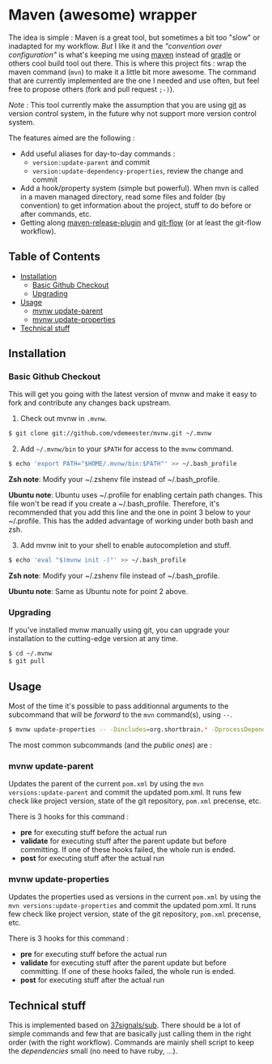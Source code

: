 # Maven (awesome) wrapper

The idea is simple : Maven is a great tool, but sometimes a bit too "slow" or inadapted for my workflow. *But* I like it and the *"convention over configuration"* is what's keeping me using [maven][] instead of [gradle][] or others cool build tool out there. This is where this project fits : wrap the maven command (``mvn``) to make it a little bit more awesome. The command that are currently implemented are the one I needed and use often, but feel free to propose others (fork and pull request ``;-)``).

_Note :_ This tool currently make the assumption that you are using [git][] as version control system, in the future why not support more version control system.

The features aimed are the following :

* Add useful aliases for day-to-day commands :
  * ``version:update-parent`` and commit
  * ``version:update-dependency-properties``, review the change and commit
* Add a hook/property system (simple but powerful). When mvn is called in a maven managed directory, read some files and folder (by convention) to get information about the project, stuff to do before or after commands, etc.
* Getting along [maven-release-plugin][] and [git-flow][] (or at least the git-flow workflow).

## Table of Contents

* [Installation](#installation)
  * [Basic Github Checkout](#basic-github-checkout)
  * [Upgrading](#upgrading)
* [Usage](#usage)
  * [mvnw update-parent](#mvnw-update-parent)
  * [mvnw update-properties](#mvnw-update-properties)
* [Technical stuff](#technical-stuff)

## Installation

### Basic Github Checkout

This will get you going with the latest version of mvnw and make it easy to fork and contribute any changes back upstream.

1. Check out mvnw in ``.mvnw``.

```bash
$ git clone git://github.com/vdemeester/mvnw.git ~/.mvnw
```

2. Add ``~/.mvnw/bin`` to your ``$PATH`` for access to the ``mvnw`` command.

```bash
$ echo 'export PATH="$HOME/.mvnw/bin:$PATH"' >> ~/.bash_profile
```

__Zsh note__: Modify your ~/.zshenv file instead of ~/.bash_profile.

__Ubuntu note__: Ubuntu uses ~/.profile for enabling certain path changes. This file won't be read if you create a ~/.bash_profile. Therefore, it's recommended that you add this line and the one in point 3 below to your ~/.profile. This has the added advantage of working under both bash and zsh.

3. Add mvnw init to your shell to enable autocompletion and stuff.

```bash
$ echo 'eval "$(mvnw init -)"' >> ~/.bash_profile
```

__Zsh note__: Modify your ~/.zshenv file instead of ~/.bash_profile.

__Ubuntu note__: Same as Ubuntu note for point 2 above.

### Upgrading

If you've installed mvnw manually using git, you can upgrade your installation to the cutting-edge version at any time.

```bash
$ cd ~/.mvnw
$ git pull
```

## Usage

Most of the time it's possible to pass additionnal arguments to the subcommand
that will be _forward_ to the ``mvn`` command(s), using ``--``.

```sh
$ mvnw update-properties -- -Dincludes=org.shortbrain.* -DprocessDependencyManagement=false
```

The most common subcommands (and the _public ones_) are :

### mvnw update-parent

Updates the parent of the current ``pom.xml`` by using the ``mvn
versions:update-parent`` and commit the updated pom.xml. It runs few check
like project version, state of the git repository, ``pom.xml`` precense, etc.

There is 3 hooks for this command :
* __pre__ for executing stuff before the actual run
* __validate__ for executing stuff after the parent update but before
  committing. If one of these hooks failed, the whole run is ended.
* __post__ for executing stuff after the actual run

### mvnw update-properties

Updates the properties used as versions in the current ``pom.xml`` by using the
``mvn versions:update-properties`` and commit the updated pom.xml. 
It runs few check like project version, state of the git repository, 
``pom.xml`` precense, etc.

There is 3 hooks for this command :
* __pre__ for executing stuff before the actual run
* __validate__ for executing stuff after the parent update but before
  committing. If one of these hooks failed, the whole run is ended.
* __post__ for executing stuff after the actual run

## Technical stuff

This is implemented based on [37signals/sub](http://github.com/37signals/sub). There should be a lot of simple commands and few that are basically just calling them in the right order (with the right workflow). Commands are mainly shell script to keep the _dependencies_ small (no need to have ruby, …).

[maven]: http://maven.apache.org/
[git]: http://git-scm.com
[gradle]: http://www.gradle.org/
[maven-versions-plugin]: http://mojo.codehaus.org/versions-maven-plugin/
[maven-release-plugin]: http://maven.apache.org/plugins/maven-release-plugin/
[git-flow]: https://github.com/nvie/gitflow
